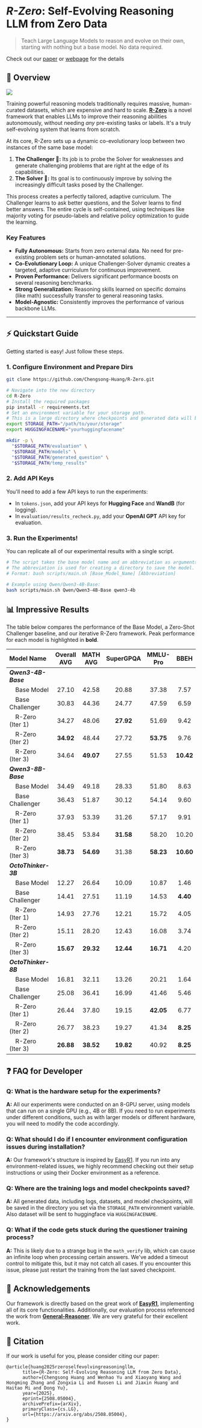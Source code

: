 # *R-Zero*: Self-Evolving Reasoning LLM from Zero Data

> Teach Large Language Models to reason and evolve on their own, starting with nothing but a base model. No data required.

Check  out our [paper](https://arxiv.org/abs/2508.05004) or [webpage](https://chengsong-huang.github.io/R-Zero.github.io/)  for the details

## 🏴󠁶󠁵󠁭󠁡󠁰󠁿 Overview

![](./figs/abstract.png)

Training powerful reasoning models traditionally requires massive, human-curated datasets, which are expensive and hard to scale. [**R-Zero**](https://arxiv.org/abs/2508.05004) is a novel framework that enables LLMs to improve their reasoning abilities autonomously, without needing *any* pre-existing tasks or labels. It's a truly self-evolving system that learns from scratch.

At its core, R-Zero sets up a dynamic co-evolutionary loop between two instances of the same base model:

1.  **The Challenger 🎯:** Its job is to probe the Solver for weaknesses and generate challenging problems that are right at the edge of its capabilities.
2.  **The Solver 🧠:** Its goal is to continuously improve by solving the increasingly difficult tasks posed by the Challenger.

This process creates a perfectly tailored, adaptive curriculum. The Challenger learns to ask better questions, and the Solver learns to find better answers. The entire cycle is self-contained, using techniques like majority voting for pseudo-labels and relative policy optimization to guide the learning.

### Key Features
* **Fully Autonomous:** Starts from zero external data. No need for pre-existing problem sets or human-annotated solutions.
* **Co-Evolutionary Loop:** A unique Challenger-Solver dynamic creates a targeted, adaptive curriculum for continuous improvement.
* **Proven Performance:** Delivers significant performance boosts on several reasoning benchmarks.
* **Strong Generalization:** Reasoning skills learned on specific domains (like math) successfully transfer to general reasoning tasks.
* **Model-Agnostic:** Consistently improves the performance of various backbone LLMs.

---

## ⚡️ Quickstart Guide

Getting started is easy! Just follow these steps.
### 1. Configure Environment and Prepare Dirs
```bash
git clone https://github.com/Chengsong-Huang/R-Zero.git

# Navigate into the new directory
cd R-Zero
# Install the required packages
pip install -r requirements.txt
# Set an environment variable for your storage path.
# This is a large directory where checkpoints and generated data will be saved.
export STORAGE_PATH="/path/to/your/storage"
export HUGGINGFACENAME="yourhuggingfacename"

mkdir -p \
  "$STORAGE_PATH/evaluation" \
  "$STORAGE_PATH/models" \
  "$STORAGE_PATH/generated_question" \
  "$STORAGE_PATH/temp_results"
```
### 2. Add API Keys

You'll need to add a few API keys to run the experiments:

* In `tokens.json`, add your API keys for **Hugging Face** and **WandB** (for logging).
* In `evaluation/results_recheck.py`, add your **OpenAI GPT** API key for evaluation.

### 3. Run the Experiments!

You can replicate all of our experimental results with a single script.

```bash
# The script takes the base model name and an abbreviation as arguments
# The abbreviation is used for creating a directory to save the model.
# Format: bash scripts/main.sh [Base_Model_Name] [Abbreviation]

# Example using Qwen/Qwen3-4B-Base:
bash scripts/main.sh Qwen/Qwen3-4B-Base qwen3-4b
```

## 📊 Impressive Results

The table below compares the performance of the Base Model, a Zero-Shot Challenger baseline, and our iterative R-Zero framework. Peak performance for each model is highlighted in **bold**.

| Model Name | Overall AVG | MATH AVG | SuperGPQA | MMLU-Pro | BBEH |
|:---|:---:|:---:|:---:|:---:|:---:|
| ***Qwen3-4B-Base*** | | | | | |
| &emsp;Base Model | 27.10 | 42.58 | 20.88 | 37.38 | 7.57 |
| &emsp;Base Challenger | 30.83 | 44.36 | 24.77 | 47.59 | 6.59 |
| &emsp;R-Zero (Iter 1) | 34.27 | 48.06 | **27.92** | 51.69 | 9.42 |
| &emsp;R-Zero (Iter 2) | **34.92** | 48.44 | 27.72 | **53.75** | 9.76 |
| &emsp;R-Zero (Iter 3) | 34.64 | **49.07** | 27.55 | 51.53 | **10.42** |
| ***Qwen3-8B-Base*** | | | | | |
| &emsp;Base Model | 34.49 | 49.18 | 28.33 | 51.80 | 8.63 |
| &emsp;Base Challenger | 36.43 | 51.87 | 30.12 | 54.14 | 9.60 |
| &emsp;R-Zero (Iter 1) | 37.93 | 53.39 | 31.26 | 57.17 | 9.91 |
| &emsp;R-Zero (Iter 2) | 38.45 | 53.84 | **31.58** | 58.20 | 10.20 |
| &emsp;R-Zero (Iter 3) | **38.73** | **54.69** | 31.38 | **58.23** | **10.60** |
| ***OctoThinker-3B*** | | | | | |
| &emsp;Base Model | 12.27 | 26.64 | 10.09 | 10.87 | 1.46 |
| &emsp;Base Challenger | 14.41 | 27.51 | 11.19 | 14.53 | **4.40** |
| &emsp;R-Zero (Iter 1) | 14.93 | 27.76 | 12.21 | 15.72 | 4.05 |
| &emsp;R-Zero (Iter 2) | 15.11 | 28.20 | 12.43 | 16.08 | 3.74 |
| &emsp;R-Zero (Iter 3) | **15.67** | **29.32** | **12.44** | **16.71** | 4.20 |
| ***OctoThinker-8B*** | | | | | |
| &emsp;Base Model | 16.81 | 32.11 | 13.26 | 20.21 | 1.64 |
| &emsp;Base Challenger | 25.08 | 36.41 | 16.99 | 41.46 | 5.46 |
| &emsp;R-Zero (Iter 1) | 26.44 | 37.80 | 19.15 | **42.05** | 6.77 |
| &emsp;R-Zero (Iter 2) | 26.77 | 38.23 | 19.27 | 41.34 | **8.25** |
| &emsp;R-Zero (Iter 3) | **26.88** | **38.52** | **19.82** | 40.92 | **8.25** |

## ❓ FAQ for Developer

### **Q: What is the hardware setup for the experiments?**

**A:** All our experiments were conducted on an 8-GPU server, using models that can run on a single GPU (e.g., 4B or 8B). If you need to run experiments under different conditions, such as with larger models or different hardware, you will need to modify the code accordingly.


### **Q: What should I do if I encounter environment configuration issues during installation?**

**A:** Our framework's structure is inspired by [EasyR1](https://github.com/hiyouga/EasyR1/tree/main). If you run into any environment-related issues, we highly recommend checking out their setup instructions or using their Docker environment as a reference.

### **Q: Where are the training logs and model checkpoints saved?**

**A:** All generated data, including logs, datasets, and model checkpoints, will be saved in the directory you set via the `STORAGE_PATH` environment variable. Also dataset will be sent to huggingface via `HUGGINGFACENAME`.

### **Q: What if the code gets stuck during the questioner training process?**

**A:** This is likely due to a strange bug in the `math_verify` lib, which can cause an infinite loop when processing certain answers. We've added a timeout control to mitigate this, but it may not catch all cases. If you encounter this issue, please just restart the training from the last saved checkpoint.

## 🙏 Acknowledgements

Our framework is directly based on the great work of [**EasyR1**](https://github.com/hiyouga/EasyR1/tree/main), implementing all of its core functionalities. Additionally, our evaluation process referenced the work from [**General-Reasoner**](https://github.com/TIGER-AI-Lab/General-Reasoner). We are very grateful for their excellent work.

## 💬 Citation
If our work is useful for you, please consider citing our paper:
```
@article{huang2025rzeroselfevolvingreasoningllm,
      title={R-Zero: Self-Evolving Reasoning LLM from Zero Data}, 
      author={Chengsong Huang and Wenhao Yu and Xiaoyang Wang and Hongming Zhang and Zongxia Li and Ruosen Li and Jiaxin Huang and Haitao Mi and Dong Yu},
      year={2025},
      eprint={2508.05004},
      archivePrefix={arXiv},
      primaryClass={cs.LG},
      url={https://arxiv.org/abs/2508.05004}, 
}
```
